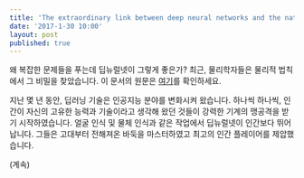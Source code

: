 ```yaml
---
title: 'The extraordinary link between deep neural networks and the nature of the universe'
date: '2017-1-30 10:00'
layout: post
published: true 
---
```


왜 복잡한 문제들을 푸는데 딥뉴럴넷이 그렇게 좋은가? 최근, 물리학자들은 물리적 법칙에서 그 비밀을 찾았습니다. 이 문서의 원문은 [여기](https://www.technologyreview.com/s/602344/the-extraordinary-link-between-deep-neural-networks-and-the-nature-of-the-universe)를 확인하세요.

지난 몇 년 동안, 딥러닝 기술은 인공지능 분야를 변화시켜 왔습니다. 하나씩 하나씩, 인간이 자신의 고유한 능력과 기술이라고 생각해 왔던 것들이 강력한 기계의 맹공격을 받기 시작하였습니다. 얼굴 인식 및 물체 인식과 같은 작업에서 딥뉴럴넷이 인간보다 뛰어납니다. 그들은 고대부터 전해져온 바둑을 마스터하였고 최고의 인간 플레이어를 제압했습니다.

(계속)

